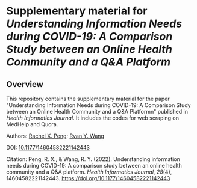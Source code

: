 # Supplementary material for *Understanding Information Needs during COVID-19: A Comparison Study between an Online Health Community and a Q&A Platform*

## Overview
This repository contains the supplementary material for the paper "Understanding Information Needs during COVID-19: A Comparison Study between an Online Health Community and a Q&A Platformn" published in *Health Informatics Journal*. It includes the codes for web scraping on MedHelp and Quora.

Authors: [Rachel X. Peng](https://scholar.google.com/citations?user=jnGUDsEAAAAJ&hl=en&oi=ao); [Ryan Y. Wang](https://scholar.google.com/citations?authuser=1&user=RQ8CD9kAAAAJ)

DOI: [10.1177/14604582221142443](https://doi.org/10.1177/14604582221142443)

Citation: Peng, R. X., & Wang, R. Y. (2022). Understanding information needs during COVID-19: A comparison study between an online health community and a Q&A platform. *Health Informatics Journal*, *28*(4), 14604582221142443. https://doi.org/10.1177/14604582221142443
